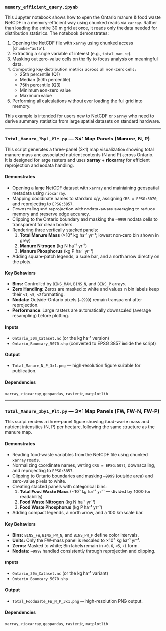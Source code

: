 ### `memory_efficient_query.ipynb`

This Jupyter notebook shows how to open the Ontario manure & food waste NetCDF in a memory-efficient way using chunked reads via `xarray`. Rather than loading the entire 30 m grid at once, it reads only the data needed for distribution statistics. The notebook demonstrates:

1. Opening the NetCDF file with `xarray` using chunked access (`chunks="auto"`).  
2. Extracting a single variable of interest (e.g., `total_manure`).  
3. Masking out zero-value cells on the fly to focus analysis on meaningful data.  
4. Computing key distribution metrics across all non-zero cells:  
   - 25th percentile (Q1)  
   - Median (50th percentile)  
   - 75th percentile (Q3)  
   - Minimum non-zero value  
   - Maximum value  
5. Performing all calculations without ever loading the full grid into memory.

This example is intended for users new to NetCDF or `xarray` who need to derive summary statistics from large spatial datasets on standard hardware.

---
### `Total_Manure_3by1_Plt.py` — 3×1 Map Panels (Manure, N, P)

This script generates a three-panel (3×1) map visualization showing total manure mass and associated nutrient contents (N and P) across Ontario.  
It is designed for large rasters and uses **xarray** + **rioxarray** for efficient reprojection and nodata handling.

#### Demonstrates
- Opening a large NetCDF dataset with `xarray` and maintaining geospatial metadata using `rioxarray`.  
- Mapping coordinate names to standard x/y, assigning `CRS = EPSG:5070`, and reprojecting to `EPSG:3857`.  
- Downscaling and reprojection with nodata-aware averaging to reduce memory and preserve edge accuracy.  
- Clipping to the Ontario boundary and masking the `–9999` nodata cells to transparent for clean borders.  
- Rendering three vertically stacked panels:
  1. **Total Manure Mass** (×10³ kg ha⁻¹ yr⁻¹; lowest non-zero bin shown in grey)  
  2. **Manure Nitrogen** (kg N ha⁻¹ yr⁻¹)  
  3. **Manure Phosphorus** (kg P ha⁻¹ yr⁻¹)  
- Adding square-patch legends, a scale bar, and a north arrow directly on the plots.

#### Key Behaviors
- **Bins:** Controlled by `BINS_MAN`, `BINS_N`, and `BINS_P` arrays.  
- **Zero Handling:** Zeros are masked to white and values in bin labels keep their `<1`, `<5`, `<2` formatting.  
- **Nodata:** Outside-Ontario pixels (`–9999`) remain transparent after reprojection.  
- **Performance:** Large rasters are automatically downscaled (average resampling) before plotting.

#### Inputs
- `Ontario_30m_Dataset.nc` (or the kg ha⁻¹ version)  
- `Ontario_Boundary_5070.shp` (converted to EPSG 3857 inside the script)

#### Output
- `Total_Manure_N_P_3x1.png` — high-resolution figure suitable for publication.

#### Dependencies
`xarray`, `rioxarray`, `geopandas`, `rasterio`, `matplotlib`


---

### `Total_Manure_3by1_Plt.py` — 3×1 Map Panels (FW, FW-N, FW-P)

This script renders a three-panel figure showing food-waste mass and nutrient intensities (N, P) per hectare, following the same structure as the manure map.

#### Demonstrates
- Reading food-waste variables from the NetCDF file using chunked `xarray` reads.  
- Normalizing coordinate names, writing `CRS = EPSG:5070`, downscaling, and reprojecting to `EPSG:3857`.  
- Clipping to Ontario boundaries and masking `–9999` (outside area) and zero-value pixels to white.  
- Creating stacked panels with categorical bins:
  1. **Total Food Waste Mass** (×10³ kg ha⁻¹ yr⁻¹ — divided by 1000 for readability)  
  2. **Food Waste Nitrogen** (kg N ha⁻¹ yr⁻¹)  
  3. **Food Waste Phosphorus** (kg P ha⁻¹ yr⁻¹)  
- Adding compact legends, a north arrow, and a 100 km scale bar.

#### Key Behaviors
- **Bins:** `BINS_FW`, `BINS_FW_N`, and `BINS_FW_P` define color intervals.  
- **Units:** Only the FW-mass panel is rescaled to ×10³ kg ha⁻¹ yr⁻¹.  
- **Zeros:** Masked to white; Bin labels remain in `<0.6`, `<5`, `<1` form.  
- **Nodata:** `–9999` handled consistently through reprojection and clipping.

#### Inputs
- `Ontario_30m_Dataset.nc` (or the kg ha⁻¹ variant)  
- `Ontario_Boundary_5070.shp`

#### Output
- `Total_FoodWaste_FW_N_P_3x1.png` — high-resolution PNG output.

#### Dependencies
`xarray`, `rioxarray`, `geopandas`, `rasterio`, `matplotlib`
